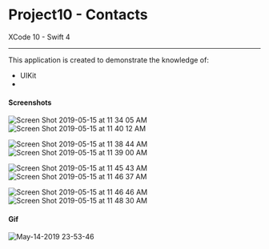 # Project10 - Contacts

XCode 10 - Swift 4

-----

This application is created to demonstrate the knowledge of:

- UIKit
- 


#### Screenshots

![Screen Shot 2019-05-15 at 11 34 05 AM](https://user-images.githubusercontent.com/15698572/57788850-d0045f00-7705-11e9-82ff-85f4d98a8a4b.png)![Screen Shot 2019-05-15 at 11 40 12 AM](https://user-images.githubusercontent.com/15698572/57789151-57ea6900-7706-11e9-9b3d-20435b56c5ec.png)

![Screen Shot 2019-05-15 at 11 38 44 AM](https://user-images.githubusercontent.com/15698572/57789246-82d4bd00-7706-11e9-9c55-d99429f08c09.png)![Screen Shot 2019-05-15 at 11 39 00 AM](https://user-images.githubusercontent.com/15698572/57789336-b44d8880-7706-11e9-8089-8efd14a40e00.png)

![Screen Shot 2019-05-15 at 11 45 43 AM](https://user-images.githubusercontent.com/15698572/57789940-d98ec680-7707-11e9-9518-01310791f27f.png)![Screen Shot 2019-05-15 at 11 46 37 AM](https://user-images.githubusercontent.com/15698572/57789963-df84a780-7707-11e9-9cde-7327a31958e0.png)

![Screen Shot 2019-05-15 at 11 46 46 AM](https://user-images.githubusercontent.com/15698572/57789992-e8757900-7707-11e9-8527-db3fde9bb044.png)![Screen Shot 2019-05-15 at 11 48 30 AM](https://user-images.githubusercontent.com/15698572/57790015-ef9c8700-7707-11e9-84ac-f48c812fa392.png)



#### Gif

![May-14-2019 23-53-46](https://user-images.githubusercontent.com/15698572/57788465-2624d280-7705-11e9-97ae-faef0d9d303b.gif)
